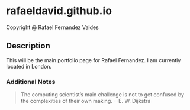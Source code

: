 # rafaeldavid.github.io
 Copyright @ Rafael Fernandez Valdes

## Description
This will be the main portfolio page for Rafael Fernandez. I am
currently located in London.

### Additional Notes
> The computing scientist’s main challenge is not to get confused by the complexities of their own making. --E. W. Dijkstra

